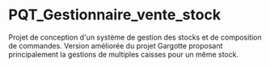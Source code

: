 # PQT_Gestionnaire_vente_stock
Projet de conception d'un système de gestion des stocks et de composition de commandes. Version améliorée du projet Gargotte proposant principalement la gestions de multiples caisses pour un même stock.

